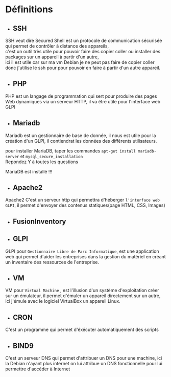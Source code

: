 # Définitions

- ## SSH

SSH veut dire Secured Shell est un protocole de communication sécurisée qui permet de contrôler à distance des appareils,  
c'est un outil très utile pour pouvoir faire des copier coller ou installer des packages sur un appareil à partir d'un autre,  
ici il est utile car sur ma vm Debian je ne peut pas faire de copier coller donc j'utilise le ssh pour pour pouvoir en faire à partir d'un autre appareil.

- ## PHP  

PHP est un langage de programmation qui sert pour produire des pages Web dynamiques via un serveur HTTP, il va être utile pour l'interface web GLPI

- ## Mariadb

Mariadb est un gestionnaire de base de donnée, il nous est utile pour la création d'un GLPI, il contiendrat les données des différents utilisateurs.

pour installer MariaDB, taper les commandes `apt-get install mariadb-server` et `mysql_secure_installation`  
Repondez Y à toutes les questions  

MariaDB est installé !!!

- ## Apache2

Apache2 C'est un serveur http qui permettra d'héberger ``l'interface web GLPI``, il permet d'envoyer des contenus statiques(page HTML, CSS, Images) 

- ## FusionInventory

- ## GLPI
  
GLPI pour ``Gestionnaire Libre de Parc Informatique``, est une application web qui permet d'aider les entreprises dans la gestion du matériel en créant un inventaire des ressources de l'entreprise.

- ## VM

VM pour ``Virtual Machine`` , est l'illusion d'un système d'exploitation créer sur un émulateur, il permet d'émuler un appareil directement sur un autre, ici j'émule avec le logiciel VirtualBox un appareil Linux.

- ## CRON

C'est un programme qui permet d'éxécuter automatiquement des scripts

- ## BIND9

C'est un serveur DNS qui permet d'attribuer un DNS pour une machine, ici la Debian n'ayant plus internet on lui attribue un DNS fonctionnelle pour lui permettre d'accéder à Internet